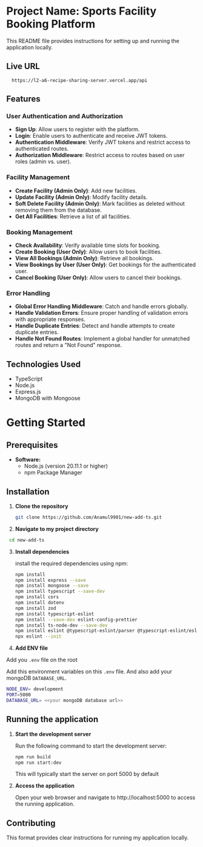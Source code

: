 # Project Name: Sports Facility Booking Platform

This README file provides instructions for setting up and running the application locally.

## Live URL
 ```url
   https://l2-a6-recipe-sharing-server.vercel.app/api
   ```
## Features

### User Authentication and Authorization

- **Sign Up**: Allow users to register with the platform.
- **Login**: Enable users to authenticate and receive JWT tokens.
- **Authentication Middleware**: Verify JWT tokens and restrict access to authenticated routes.
- **Authorization Middleware**: Restrict access to routes based on user roles (admin vs. user).

### Facility Management

- **Create Facility (Admin Only)**: Add new facilities.
- **Update Facility (Admin Only)**: Modify facility details.
- **Soft Delete Facility (Admin Only)**: Mark facilities as deleted without removing them from the database.
- **Get All Facilities**: Retrieve a list of all facilities.

### Booking Management

- **Check Availability**: Verify available time slots for booking.
- **Create Booking (User Only)**: Allow users to book facilities.
- **View All Bookings (Admin Only)**: Retrieve all bookings.
- **View Bookings by User (User Only)**: Get bookings for the authenticated user.
- **Cancel Booking (User Only)**: Allow users to cancel their bookings.

### Error Handling

- **Global Error Handling Middleware**: Catch and handle errors globally.
- **Handle Validation Errors**: Ensure proper handling of validation errors with appropriate responses.
- **Handle Duplicate Entries**: Detect and handle attempts to create duplicate entries.
- **Handle Not Found Routes**: Implement a global handler for unmatched routes and return a "Not Found" response.


## Technologies Used
- TypeScript
- Node.js
- Express.js
- MongoDB with Mongoose

# Getting Started

## Prerequisites

* **Software:**
    * Node.js (version 20.11.1 or higher)
    * npm Package Manager

## Installation

1. **Clone the repository**

   ```bash
   git clone https://github.com/Anamul9901/new-add-ts.git
   ```

2. **Navigate to my project directory**
```bash
 cd new-add-ts
```

3. **Install dependencies**

    install the required dependencies using npm:

   ```bash
   npm install
   npm install express --save
   npm install mongoose --save
   npm install typescript --save-dev
   npm install cors
   npm install dotenv
   npm install zod
   npm install typescript-eslint
   npm install --save-dev eslint-config-prettier
   npm install ts-node-dev --save-dev
   npm install eslint @typescript-eslint/parser @typescript-eslint/eslint-plugin --save-dev
   npx eslint --init
   ```

4. **Add ENV file**

Add you `.env` file on the root

Add this environment variables on this `.env` file. 
And also add your mongoDB  `DATABASE_URL`.
```bash
NODE_ENV= development
PORT=5000
DATABASE_URL= <<your mongoDB database url>>
```



## Running the application

1. **Start the development server**

   Run the following command to start the development server:

   ```bash
   npm run build
   npm run start:dev
   ```

   This will typically start the server on port 5000 by default

2. **Access the application**

   Open your web browser and navigate to http://localhost:5000 to access the running application.

## Contributing

This format provides clear instructions for running my application locally.
